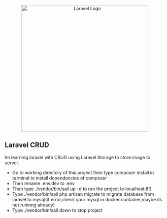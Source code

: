 <p align="center"><a href="https://laravel.com" target="_blank"><img src="https://raw.githubusercontent.com/laravel/art/master/logo-lockup/5%20SVG/2%20CMYK/1%20Full%20Color/laravel-logolockup-cmyk-red.svg" width="400" alt="Laravel Logo"></a></p>

## Laravel CRUD

Im learning laravel with CRUD using Laravel Storage to store image to server.

- Go to working directory of this project then type composer install in terminal to install dependencies of composer
- Then rename .env.dev to .env
- Then type ./vendor/bin/sail up -d to run the project to localhost:80
- Type ./vendor/bin/sail php artisan migrate to migrate database from laravel to mysql(if error,check your mysql in docker container,maybe its not runinng already)
- Type ./vendor/bin/sail down to stop project